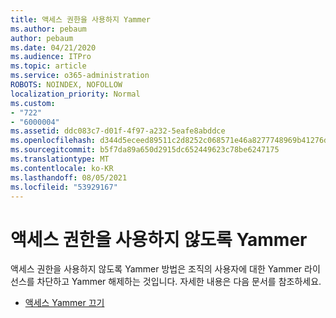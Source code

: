 ```yaml
---
title: 액세스 권한을 사용하지 Yammer
ms.author: pebaum
author: pebaum
ms.date: 04/21/2020
ms.audience: ITPro
ms.topic: article
ms.service: o365-administration
ROBOTS: NOINDEX, NOFOLLOW
localization_priority: Normal
ms.custom:
- "722"
- "6000004"
ms.assetid: ddc083c7-d01f-4f97-a232-5eafe8abddce
ms.openlocfilehash: d344d5eceed89511c2d8252c068571e46a8277748969b41276d8204e801b3986
ms.sourcegitcommit: b5f7da89a650d2915dc652449623c78be6247175
ms.translationtype: MT
ms.contentlocale: ko-KR
ms.lasthandoff: 08/05/2021
ms.locfileid: "53929167"
---
```

# <a name="disable-access-to-yammer"></a>액세스 권한을 사용하지 않도록 Yammer

액세스 권한을 사용하지 않도록 Yammer 방법은 조직의 사용자에 대한 Yammer 라이선스를 차단하고 Yammer 해제하는 것입니다. 자세한 내용은 다음 문서를 참조하세요.
  
- [액세스 Yammer 끄기](https://docs.microsoft.com/yammer/manage-yammer-users/turn-off-user-access)
